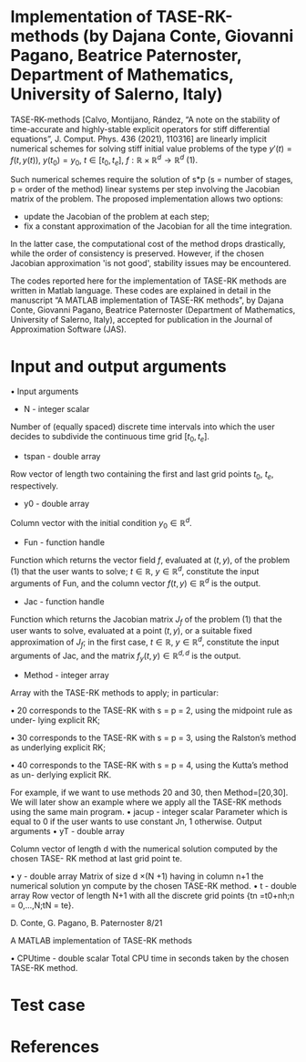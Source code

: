 # Implementation of TASE-RK-methods (by Dajana Conte, Giovanni Pagano, Beatrice Paternoster, Department of Mathematics, University of Salerno, Italy) 
TASE-RK-methods [Calvo, Montijano, Rández, “A note on the stability of time-accurate and highly-stable explicit operators for stiff differential equations”, J. Comput. Phys. 436 (2021), 110316] are linearly implicit numerical schemes for solving stiff initial value problems of the type $y'(t)=f(t,y(t))$,  $y(t_0)=y_0$, $t \in [t_0,t_e]$, $f:\mathbb{R}\times \mathbb{R}^d \rightarrow \mathbb{R}^d$ (1).

Such numerical schemes require the solution of s*p (s = number of stages, p = order of the method) linear systems per step involving the Jacobian matrix of the problem. The proposed implementation allows two options:
- update the Jacobian of the problem at each step;
- fix a constant approximation of the Jacobian for all the time integration.

In the latter case, the computational cost of the method drops drastically, while the order of consistency is preserved. However, if the chosen Jacobian approximation 'is not good', stability issues may be encountered.

The codes reported here for the implementation of TASE-RK methods are written in Matlab language. 
These codes are explained in detail in the manuscript “A MATLAB implementation of TASE-RK methods”, by Dajana Conte, Giovanni Pagano, Beatrice Paternoster (Department of Mathematics, University of Salerno, Italy), accepted for publication in the Journal of Approximation Software (JAS).

# Input and output arguments

• Input arguments

- N - integer scalar

Number of (equally spaced) discrete time intervals into which the user decides to subdivide the continuous time grid $[t_0,t_e]$.

- tspan - double array

Row vector of length two containing the first and last grid points $t_0$, $t_e$, respectively.

- y0 - double array

Column vector with the initial condition $y_0 \in \mathbb{R}^d$.

- Fun - function handle

Function which returns the vector field $f$, evaluated at $(t,y)$, of the problem (1) that the user wants to solve; $t \in  \mathbb{R}$, $y \in  \mathbb{R}^d$, constitute the input arguments of Fun, and the column vector $f(t,y) \in  \mathbb{R}^d$ is the output.

- Jac - function handle

Function which returns the Jacobian matrix $J_f$ of the problem (1) that the user wants to solve, evaluated at a point $(t,y)$, or a suitable fixed approximation of $J_f$; in the first case, $t \in \mathbb{R}$, $y \in \mathbb{R}^d$, constitute the input arguments of Jac, and the matrix $f_y(t,y) \in \mathbb{R}^{d,d}$ is the output.

- Method - integer array

Array with the TASE-RK methods to apply; in particular:

• 20 corresponds to the TASE-RK with s = p = 2, using the midpoint rule as under-
lying explicit RK;

• 30 corresponds to the TASE-RK with s = p = 3, using the Ralston’s method as
underlying explicit RK;

• 40 corresponds to the TASE-RK with s = p = 4, using the Kutta’s method as un-
derlying explicit RK.

For example, if we want to use methods 20 and 30, then Method=[20,30]. We will
later show an example where we apply all the TASE-RK methods using the same main
program.
• jacup - integer scalar
Parameter which is equal to 0 if the user wants to use constant Jn, 1 otherwise.
Output arguments
• yT - double array

Column vector of length d with the numerical solution computed by the chosen TASE-
RK method at last grid point te.

• y - double array
Matrix of size d ×(N +1) having in column n+1 the numerical solution yn compute by
the chosen TASE-RK method.
• t - double array
Row vector of length N+1 with all the discrete grid points {tn =t0+nh;n = 0,...,N;tN =
te}.

D. Conte, G. Pagano, B. Paternoster 8/21

A MATLAB implementation of TASE-RK methods

• CPUtime - double scalar
Total CPU time in seconds taken by the chosen TASE-RK method.

# Test case

# References
